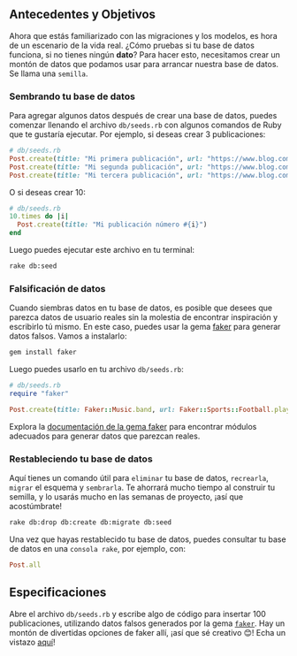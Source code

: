 ## Antecedentes y Objetivos

Ahora que estás familiarizado con las migraciones y los modelos, es hora de un escenario de la vida real. ¿Cómo pruebas si tu base de datos funciona, si no tienes ningún **dato**? Para hacer esto, necesitamos crear un montón de datos que podamos usar para arrancar nuestra base de datos. Se llama una `semilla`.

### Sembrando tu base de datos

Para agregar algunos datos después de crear una base de datos, puedes comenzar llenando el archivo `db/seeds.rb` con algunos comandos de Ruby que te gustaría ejecutar. Por ejemplo, si deseas crear 3 publicaciones:

```ruby
# db/seeds.rb
Post.create(title: "Mi primera publicación", url: "https://www.blog.com/mi-primera-publicacion", votos: 13)
Post.create(title: "Mi segunda publicación", url: "https://www.blog.com/mi-segunda-publicacion", votos: 42)
Post.create(title: "Mi tercera publicación", url: "https://www.blog.com/mi-tercera-publicacion", votos: 128)
```

O si deseas crear 10:

```ruby
# db/seeds.rb
10.times do |i|
  Post.create(title: "Mi publicación número #{i}")
end
```

Luego puedes ejecutar este archivo en tu terminal:

```bash
rake db:seed
```

### Falsificación de datos

Cuando siembras datos en tu base de datos, es posible que desees que parezca datos de usuario reales sin la molestia de encontrar inspiración y escribirlo tú mismo. En este caso, puedes usar la gema [faker](https://github.com/stympy/faker) para generar datos falsos. Vamos a instalarlo:

```bash
gem install faker
```

Luego puedes usarlo en tu archivo `db/seeds.rb`:

```ruby
# db/seeds.rb
require "faker"

Post.create(title: Faker::Music.band, url: Faker::Sports::Football.player, votos: 2)
```

Explora la [documentación de la gema faker](https://github.com/faker-ruby/faker) para encontrar módulos adecuados para generar datos que parezcan reales.

### Restableciendo tu base de datos

Aquí tienes un comando útil para `eliminar` tu base de datos, `recrearla`, `migrar` el esquema y `sembrarla`. Te ahorrará mucho tiempo al construir tu semilla, y lo usarás mucho en las semanas de proyecto, ¡así que acostúmbrate!

```bash
rake db:drop db:create db:migrate db:seed
```

Una vez que hayas restablecido tu base de datos, puedes consultar tu base de datos en una `consola rake`, por ejemplo, con:

```ruby
Post.all
```

## Especificaciones

Abre el archivo `db/seeds.rb` y escribe algo de código para insertar 100 publicaciones, utilizando datos falsos generados por la gema [`faker`](https://github.com/stympy/faker). Hay un montón de divertidas opciones de faker allí, ¡así que sé creativo 😊! Echa un vistazo [aquí](https://github.com/stympy/faker#faker)!
